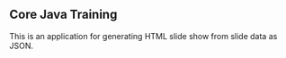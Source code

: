 ## Core Java Training

This is an application for generating HTML slide show from slide data as JSON.
